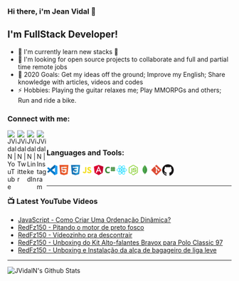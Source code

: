 ### Hi there, i'm Jean Vidal 👋

## I'm FullStack Developer!

- 🌱 I'm currently learn new stacks 🤣
- 👯 I'm looking for open source projects to collaborate and full and partial time remote jobs
- 🥅 2020 Goals: Get my ideas off the ground; Improve my English; Share knowledge with articles, videos and codes
- ⚡ Hobbies: Playing the guitar relaxes me; Play MMORPGs and others; Run and ride a bike.

### Connect with me:

[<img align="left" alt="JVidalN | YouTube" width="22px" src="https://cdn.jsdelivr.net/npm/simple-icons@v3/icons/youtube.svg" />][youtube]
[<img align="left" alt="JVidalN | Twitter" width="22px" src="https://cdn.jsdelivr.net/npm/simple-icons@v3/icons/twitter.svg" />][twitter]
[<img align="left" alt="JVidalN | LinkedIn" width="22px" src="https://cdn.jsdelivr.net/npm/simple-icons@v3/icons/linkedin.svg" />][linkedin]
[<img align="left" alt="JVidalN | Instagram" width="22px" src="https://cdn.jsdelivr.net/npm/simple-icons@v3/icons/instagram.svg" />][instagram]

<br />

### Languages and Tools:

[<img align="left" alt="Visual Studio Code" width="26px" src="https://raw.githubusercontent.com/vscode-icons/vscode-icons/master/icons/file_type_vscode.svg" />][repos]
[<img align="left" alt="html5" width="26px" src="https://raw.githubusercontent.com/vscode-icons/vscode-icons/master/icons/file_type_html.svg" />][repos]
[<img align="left" alt="CSS3" width="26px" src="https://raw.githubusercontent.com/vscode-icons/vscode-icons/master/icons/file_type_css.svg" />][repos]
[<img align="left" alt="JavaScript" width="26px" src="https://raw.githubusercontent.com/vscode-icons/vscode-icons/master/icons/file_type_js.svg" />][repos]
[<img align="left" alt="Angular" width="26px" src="https://raw.githubusercontent.com/vscode-icons/vscode-icons/master/icons/file_type_angular.svg" />][repos]
[<img align="left" alt="CSharp" width="26px" src="https://raw.githubusercontent.com/vscode-icons/vscode-icons/master/icons/file_type_csharp.svg" />][repos]
[<img align="left" alt="React" width="26px" src="https://raw.githubusercontent.com/vscode-icons/vscode-icons/master/icons/file_type_reactjs.svg" />][repos]
[<img align="left" alt="Node.js" width="26px" src="https://raw.githubusercontent.com/vscode-icons/vscode-icons/master/icons/file_type_node.svg" />][repos]
[<img align="left" alt="MongoDB" width="26px" src="https://raw.githubusercontent.com/vscode-icons/vscode-icons/master/icons/file_type_mongo.svg" />][repos]
[<img align="left" alt="Git" width="26px" src="https://raw.githubusercontent.com/vscode-icons/vscode-icons/master/icons/file_type_git.svg" />][repos]
[<img align="left" alt="GitHub" width="26px" src="https://raw.githubusercontent.com/github/explore/78df643247d429f6cc873026c0622819ad797942/topics/github/github.png" />][repos]

<br />
<br />

---

### 📺 Latest YouTube Videos

<!-- YOUTUBE:START -->
- [JavaScript - Como Criar Uma Ordenação Dinâmica?](https://www.youtube.com/watch?v=jjDJ4ueEZZE)
- [RedFz150 - Pitando o motor de preto fosco](https://www.youtube.com/watch?v=D6P39WSFLrc)
- [RedFz150 - Vídeozinho pra descontrair](https://www.youtube.com/watch?v=c8Tuj-RFQwE)
- [RedFz150 - Unboxing do Kit Alto-falantes Bravox para Polo Classic 97](https://www.youtube.com/watch?v=bTv199jVcxQ)
- [RedFz150 - Unboxing e Instalação da alça de bagageiro de liga leve](https://www.youtube.com/watch?v=_BN3cbABnO4)
<!-- YOUTUBE:END -->

---

<img align="left" alt="JVidalN's Github Stats" src="https://github-readme-stats.codestackr.vercel.app/api?username=JVidalN&show_icons=true&hide_border=true&theme=tokyonight" />

[twitter]: https://twitter.com/JVidalN
[youtube]: https://youtube.com/jvidalnunes
[instagram]: https://instagram.com/JVidalN
[linkedin]: https://linkedin.com/in/jvidalnunes
[repos]: https://github.com/JVidalN?tab=repositories
